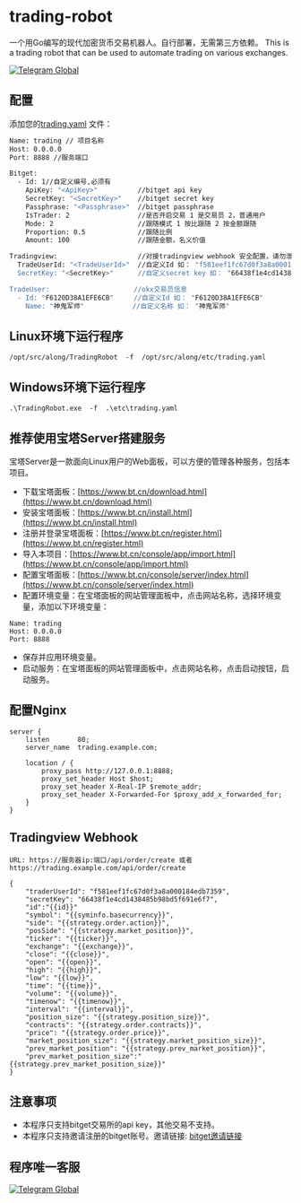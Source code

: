 # trading-robot
一个用Go编写的现代加密货币交易机器人。自行部署，无需第三方依赖。
This is a trading robot that can be used to automate trading on various exchanges.

[![Telegram Global](https://img.shields.io/badge/telegram-global-blue.svg)](https://t.me/+SWTypVxPsQc2MWQ1)

## 配置

添加您的[trading.yaml](etc%2Ftrading.yaml) 文件：

```sh
Name: trading // 项目名称
Host: 0.0.0.0
Port: 8888 //服务端口

Bitget:
  - Id: 1//自定义编号,必须有
    ApiKey: "<ApiKey>"          //bitget api key
    SecretKey: "<SecretKey>"    //bitget secret key
    Passphrase: "<Passphrase>"  //bitget passphrase
    IsTrader: 2                 //是否开启交易 1 是交易员 2，普通用户
    Mode: 2                     //跟随模式 1 按比跟随 2 按金额跟随
    Proportion: 0.5             //跟随比例
    Amount: 100                 //跟随金额，名义价值

Tradingview:                    //对接tradingview webhook 安全配置，请勿泄露
  TradeUserId: "<TradeUserId>"  //自定义Id 如： "f581eef1fc67d0f3a8a000184edb7359
  SecretKey: "<SecretKey>"      //自定义secret key 如： "66438f1e4cd1438485b98bd5f691e6f7"

TradeUser:                     //okx交易员信息
  - Id: "F6120D38A1EFE6CB"     //自定义Id 如： "F6120D38A1EFE6CB"
    Name: "神鬼军师"            //自定义名称 如： "神鬼军师"
```

    
## Linux环境下运行程序
```
/opt/src/along/TradingRobot  -f  /opt/src/along/etc/trading.yaml
```

## Windows环境下运行程序
```
.\TradingRobot.exe  -f  .\etc\trading.yaml
```

## 推荐使用宝塔Server搭建服务

宝塔Server是一款面向Linux用户的Web面板，可以方便的管理各种服务，包括本项目。

- 下载宝塔面板：[https://www.bt.cn/download.html](https://www.bt.cn/download.html)
- 安装宝塔面板：[https://www.bt.cn/install.html](https://www.bt.cn/install.html)
- 注册并登录宝塔面板：[https://www.bt.cn/register.html](https://www.bt.cn/register.html)
- 导入本项目：[https://www.bt.cn/console/app/import.html](https://www.bt.cn/console/app/import.html)
- 配置宝塔面板：[https://www.bt.cn/console/server/index.html](https://www.bt.cn/console/server/index.html)
- 配置环境变量：在宝塔面板的网站管理面板中，点击网站名称，选择环境变量，添加以下环境变量：
```
Name: trading
Host: 0.0.0.0
Port: 8888
```
- 保存并应用环境变量。
- 启动服务：在宝塔面板的网站管理面板中，点击网站名称，点击启动按钮，启动服务。


## 配置Nginx
```
server {
    listen       80;
    server_name  trading.example.com;

    location / {
        proxy_pass http://127.0.0.1:8888;
        proxy_set_header Host $host;
        proxy_set_header X-Real-IP $remote_addr;
        proxy_set_header X-Forwarded-For $proxy_add_x_forwarded_for;
    }
}
```

## Tradingview Webhook

```
URL: https://服务器ip:端口/api/order/create 或者 https://trading.example.com/api/order/create

{
    "traderUserId": "f581eef1fc67d0f3a8a000184edb7359",
    "secretKey": "66438f1e4cd1438485b98bd5f691e6f7",
    "id":"{{id}}"
    "symbol": "{{syminfo.basecurrency}}",
    "side": "{{strategy.order.action}}",
    "posSide": "{{strategy.market_position}}",
    "ticker": "{{ticker}}",
    "exchange": "{{exchange}}",
    "close": "{{close}}",
    "open": "{{open}}",
    "high": "{{high}}",
    "low": "{{low}}",
    "time": "{{time}}",
    "volume": "{{volume}}",
    "timenow": "{{timenow}}",
    "interval": "{{interval}}",
    "position_size": "{{strategy.position_size}}",
    "contracts": "{{strategy.order.contracts}}",
    "price": "{{strategy.order.price}}",
    "market_position_size": "{{strategy.market_position_size}}",
    "prev_market_position": "{{strategy.prev_market_position}}",
    "prev_market_position_size":"{{strategy.prev_market_position_size}}"
}
```

## 注意事项
- 本程序只支持bitget交易所的api key，其他交易不支持。
- 本程序只支持邀请注册的bitget账号。邀请链接: [bitget邀请链接](https://partner.bitget.fit/bg/SFK4GR)

## 程序唯一客服 

[![Telegram Global](https://img.shields.io/badge/telegram-global-blue.svg)](https://t.me/+SWTypVxPsQc2MWQ1)